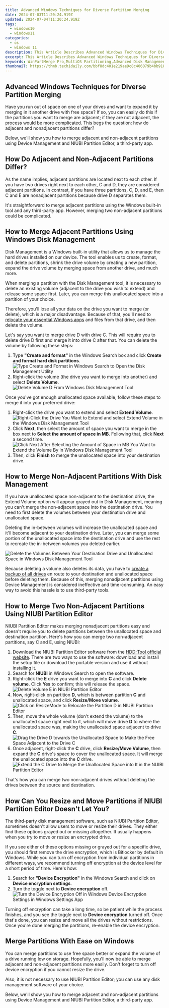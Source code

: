 ```yaml
---
title: Advanced Windows Techniques for Diverse Partition Merging
date: 2024-07-03T11:20:24.919Z
updated: 2024-07-04T11:20:24.919Z
tags:
  - windows10
  - windows11
categories:
  - os
  - windows 11
description: This Article Describes Advanced Windows Techniques for Diverse Partition Merging
excerpt: This Article Describes Advanced Windows Techniques for Diverse Partition Merging
keywords: WinPartMerge Pro,MultiOS Partitioning,Advanced Disk Management,Unified Storage System,Hybrid Drive Utility,OS Fusion Tech,Cross-Platform Partition Merge
thumbnail: https://thmb.techidaily.com/bbf8dc401e219ae9c8c406079b4bb91863628883caa9b7dda7f853c7436ac508.jpg
---
```


## Advanced Windows Techniques for Diverse Partition Merging

 Have you run out of space on one of your drives and want to expand it by merging in it another drive with free space? If so, you can easily do this if the partitions you want to merge are adjacent; if they are not adjacent, the process would be more complicated. This begs the question: how do adjacent and nonadjacent partitions differ?

 Below, we'll show you how to merge adjacent and non-adjacent partitions using Device Management and NIUBI Partition Editor, a third-party app.

## How Do Adjacent and Non-Adjacent Partitions Differ?

 As the name implies, adjacent partitions are located next to each other. If you have two drives right next to each other, C and D, they are considered adjacent partitions. In contrast, if you have three partitions, C, D, and E, then C and E are nonadjacent partitions because drive D separates them.

 It's straightforward to merge adjacent partitions using the Windows built-in tool and any third-party app. However, merging two non-adjacent partitions could be complicated.

## How to Merge Adjacent Partitions Using Windows Disk Management

 Disk Management is a Windows built-in utility that allows us to manage the hard drives installed on our device. The tool enables us to create, format, and delete partitions, shrink the drive volume by creating a new partition, expand the drive volume by merging space from another drive, and much more.

 When merging a partition with the Disk Management tool, it is necessary to delete an existing volume (adjacent to the drive you wish to extend) and release some space first. Later, you can merge this unallocated space into a partition of your choice.

 Therefore, you'll lose all your data on the drive you want to merge (or delete), which is a major disadvantage. Because of that, you'll need to [relocate your essential Windows apps](https://www.makeuseof.com/tag/move-installed-apps-programs-windows-10/) and files from that drive, and then delete the volume.

 Let's say you want to merge drive D with drive C. This will require you to delete drive D first and merge it into drive C after that. You can delete the volume by following these steps:

1. Type **"Create and format"** in the Windows Search box and click **Create and format hard disk partitions**.  
![Type Create and Format in Windows Search to Open the Disk Management Utility](https://static1.makeuseofimages.com/wordpress/wp-content/uploads/2023/07/1-type-create-and-format-in-windows-search-to-open-the-disk-management-utility.jpg)
2. Right-click the volume (the drive you want to merge into another) and select **Delete Volume**.  
![Delete Volume D From Windows Disk Management Tool](https://static1.makeuseofimages.com/wordpress/wp-content/uploads/2023/07/2-delete-volume-d-from-windows-disk-management-tool.jpg)

 Once you've got enough unallocated space available, follow these steps to merge it into your preferred drive:

1. Right-click the drive you want to extend and select **Extend Volume**.  
![Right-Click the Drive You Want to Extend and select Extend Volume in the Windows Disk Management Tool](https://static1.makeuseofimages.com/wordpress/wp-content/uploads/2023/07/3-right-click-the-drive-you-want-to-extend-and-select-extend-volume-in-the-windows-disk-management-tool.jpg)
2. Click **Next**, then select the amount of space you want to merge in the box next to **Select the amount of space in MB**. Following that, click **Next** a second time.  
![Click Next After Selecting the Amount of Space in MB You Want to Extend the Volume By in Windows Disk Management Tool](https://static1.makeuseofimages.com/wordpress/wp-content/uploads/2023/07/4-click-next-after-selecting-the-amount-of-space-in-mb-you-want-to-extend-the-volume-by-in-windows-disk-management-tool.jpg)
3. Then, click **Finish** to merge the unallocated space into your destination drive.

## How to Merge Non-Adjacent Partitions With Disk Management

 If you have unallocated space non-adjacent to the destination drive, the Extend Volume option will appear grayed out in Disk Management, meaning you can't merge the non-adjacent space into the destination drive. You need to first delete the volumes between your destination drive and unallocated space.

 Deleting the in-between volumes will increase the unallocated space and it'll become adjacent to your destination drive. Later, you can merge some portion of the unallocated space into the destination drive and use the rest to recreate the in-between volumes you deleted earlier.

![Delete the Volumes Between Your Destination Drive and Unallocated Space in Windows Disk Management Tool](https://static1.makeuseofimages.com/wordpress/wp-content/uploads/2023/07/6-delete-the-volumes-between-your-destination-drive-and-unallocated-space-in-windows-disk-management-tool.jpg)

 Because deleting a volume also deletes its data, you have to [create a backup of all drives](https://www.makeuseof.com/windows-11-create-complete-backup/) en route to your destination and unallocated space before deleting them. Because of this, merging nonadjacent partitions using Device Management is considered ineffective and time-consuming. An easy way to avoid this hassle is to use third-party tools.

## How to Merge Two Non-Adjacent Partitions Using NIUBI Partition Editor

 NIUBI Partition Editor makes merging nonadjacent partitions easy and doesn't require you to delete partitions between the unallocated space and destination partition. Here's how you can merge two non-adjacent partitions, say C and E, using NIUBI:

1. Download the NIUBI Partition Editor software from the [HDD-Tool official website](https://www.hdd-tool.com/download.html). There are two ways to use the software: download and install the setup file or download the portable version and use it without installing it.
2. Search for **NIUBI** in Windows Search to open the software.
3. Right-click the **E** drive you want to merge into **C** and click **Delete volume**. Click **Yes** to confirm; this will release the space.  
![Delete Volume E in NIUBI Partition Editor](https://static1.makeuseofimages.com/wordpress/wp-content/uploads/2023/07/8-delete-volume-e-in-niubi-partition-editor.jpg)
4. Now, right-click on partition **D,** which is between partition **C** and unallocated space, and click **Resize/Move volume**.  
![Click on ResizeMode to Relocate the Partition D in NIUBI Partition Editor](https://static1.makeuseofimages.com/wordpress/wp-content/uploads/2023/07/9-click-on-resizemode-to-relocate-the-partition-d-in-niubi-partition-editor.jpg)
5. Then, move the whole volume (don't extend the volume) to the unallocated space right next to it, which will move drive **D** to where the unallocated space was, making the unallocated space adjacent to drive **C**.  
![Drag the Drive D towards the Unallocated Space to Make the Free Space Adjacent to the Drive C](https://static1.makeuseofimages.com/wordpress/wp-content/uploads/2023/07/10-drag-the-drive-d-towards-the-unallocated-space-to-make-the-free-space-adjacent-to-the-drive-c.jpg)
6. Once adjacent, right-click the **C** drive, click **Resize/Move Volume**, then expand the **C** drive's space to cover the unallocated space. It will merge the unallocated space into the **C** drive.  
![Extend the C Drive to Merge the Unallocated Space into It in the NUIBI Partition Editor](https://static1.makeuseofimages.com/wordpress/wp-content/uploads/2023/07/11-extend-the-c-drive-to-merge-the-unallocated-space-into-it-in-the-nuibi-partition-editor.jpg)

 That's how you can merge two non-adjacent drives without deleting the drives between the source and destination.

## How Can You Resize and Move Partitions if NIUBI Partition Editor Doesn't Let You?

 The third-party disk management software, such as NIUBI Partition Editor, sometimes doesn't allow users to move or resize their drives. They either find these options grayed out or missing altogether. It usually happens when you try to move or resize an encrypted drive.

 If you see either of these options missing or grayed out for a specific drive, you should first remove the drive encryption, which is Bitlocker by default in Windows. While you can turn off encryption from individual partitions in different ways, we recommend turning off encryption at the device level for a short period of time. Here's how:

1. Search for **"Device Encryption"** in the Windows Search and click on **Device encryption settings**.
2. Turn the toggle next to **Device encryption** off.  
![Turn the Device Encryption Off in Windows Device Encryption Settings in Windows Settings App](https://static1.makeuseofimages.com/wordpress/wp-content/uploads/2023/07/12-turn-the-device-encryption-off-in-windows-device-encryption-settings-in-windows-settings-app.jpg)

 Turning off encryption can take a long time, so be patient while the process finishes, and you see the toggle next to **Device encryption** turned off. Once that's done, you can resize and move all the drives without restrictions. Once you're done merging the partitions, re-enable the device encryption.

## Merge Partitions With Ease on Windows

 You can merge partitions to use free space better or expand the volume of a drive running low on storage. Hopefully, you'll now be able to merge adjacent and non-adjacent partitions more easily. Don't forget to turn off device encryption if you cannot resize the drive.

 Also, it is not necessary to use NIUBI Partition Editor; you can use any disk management software of your choice.

 Below, we'll show you how to merge adjacent and non-adjacent partitions using Device Management and NIUBI Partition Editor, a third-party app.



<ins class="adsbygoogle"
      style="display:block"
      data-ad-client="ca-pub-7571918770474297"
      data-ad-slot="8358498916"
      data-ad-format="auto"
      data-full-width-responsive="true"></ins>